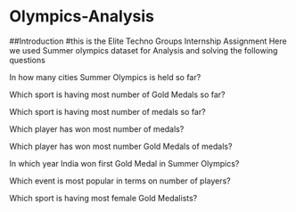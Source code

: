 # Olympics-Analysis
##Introduction
#this is the Elite Techno Groups Internship Assignment Here we used Summer olympics dataset for Analysis and solving the following questions

In how many cities Summer Olympics is held so far?

Which sport is having most number of Gold Medals so far? 

Which sport is having most number of medals so far? 

Which player has won most number of medals? 

Which player has won most number Gold Medals of medals? 

In which year India won first Gold Medal in Summer Olympics?

Which event is most popular in terms on number of players? 

Which sport is having most female Gold Medalists? 
